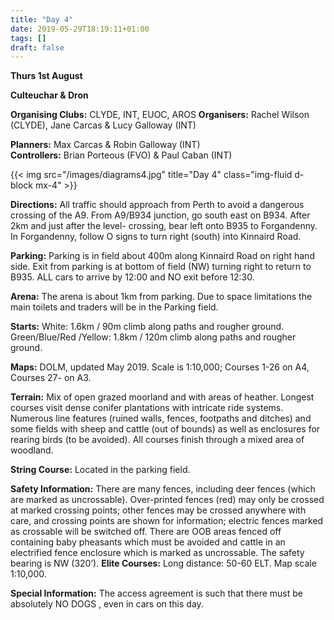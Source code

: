 ```yaml
---
title: "Day 4"
date: 2019-05-29T18:19:11+01:00
tags: []
draft: false
---
```


**Thurs 1st August**

**Culteuchar & Dron**


**Organising Clubs:** CLYDE, INT, EUOC, AROS
**Organisers:** Rachel Wilson (CLYDE), Jane Carcas & Lucy Galloway (INT)  

**Planners:** Max Carcas & Robin Galloway (INT)  
**Controllers:** Brian Porteous (FVO) & Paul Caban (INT)  

{{< img src="/images/diagrams4.jpg" title="Day 4" class="img-fluid d-block mx-4" >}}

**Directions:** All traffic should approach from
Perth to avoid a dangerous crossing of
the A9. From A9/B934 junction, go south east
on B934. After 2km and just after the level-
crossing, bear left onto B935 to Forgandenny. In
Forgandenny, follow O signs to turn right (south)
into Kinnaird Road.

**Parking:** Parking is in field about 400m along
Kinnaird Road on right hand side. Exit from
parking is at bottom of field (NW) turning right to
return to B935. ALL cars to arrive by 12:00 and
NO exit before 12:30.

**Arena:** The arena is about 1km from parking.
Due to space limitations the main toilets and
traders will be in the Parking field.

**Starts:** White: 1.6km / 90m climb along paths
and rougher ground. Green/Blue/Red /Yellow:
1.8km / 120m climb along paths and rougher
ground.

**Maps:** DOLM, updated May 2019. Scale is
1:10,000; Courses 1-26 on A4, Courses 27-
on A3.

**Terrain:** Mix of open grazed moorland and
with areas of heather. Longest courses visit
dense conifer plantations with intricate ride
systems. Numerous line features (ruined walls,
fences, footpaths and ditches) and some fields
with sheep and cattle (out of bounds) as well
as enclosures for rearing birds (to be avoided).
All courses finish through a mixed area of
woodland.

**String Course:** Located in the parking field.

**Safety Information:** There are many fences,
including deer fences (which are marked as
uncrossable). Over-printed fences (red) may
only be crossed at marked crossing points; other
fences may be crossed anywhere with care,
and crossing points are shown for information;
electric fences marked as crossable will be
switched off. There are OOB areas fenced
off containing baby pheasants which must
be avoided and cattle in an electrified fence
enclosure which is marked as uncrossable. The
safety bearing is NW (320’).
**Elite Courses:** Long distance: 50-60 ELT. Map
scale 1:10,000.

**Special Information:** The access agreement
is such that there must be absolutely NO
DOGS , even in cars on this day.
